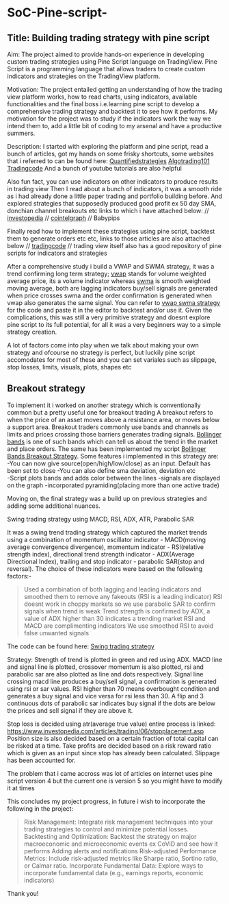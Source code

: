 # SoC-Pine-script-


Title: Building trading strategy with pine script
-

Aim: The project aimed to provide hands-on experience in developing custom trading strategies using Pine Script language on TradingView. Pine Script is a programming language that allows traders to create custom indicators and strategies on the TradingView platform. 

Motivation: The project entailed getting an understanding of how the trading view platform works, how to read charts, using indicators, available functionalities and the final boss i.e.learning pine script to develop a comprehensive trading strategy and backtest it to see how it performs. My motivation for the project was to study if the indicators work the way we intend them to, add a little bit of coding to my arsenal and have a productive summers.

Description: I started with exploring the platform and pine script, read a bunch of articles, got my hands on some frisky shortcuts, some websites that i referred to can be found here: 
[Quantifiedstrategies](https://www.quantifiedstrategies.com/trading-strategies/)
[Algotrading101](https://algotrading101.com/learn/pine-script-tradingview-guide/#:~:text=Pine%20script%20was%20designed%20to,up%20quickly%20and%20notice%20similarities.)
[Tradingcode](https://www.tradingcode.net/tradingview-pine-script-course/)
And a bunch of youtube tutorials are also helpful 

Also fun fact, you can use indicators on other indicators to produce results in trading view
Then I read about a bunch of indicators, it was a smooth ride as i had already done a little paper trading and portfolio building before. 
And explored strategies that supposedly produced good profit ex 50 day SMA, donchian channel breakouts etc links to which i have attached below:
// [investopedia](https://www.investopedia.com/top-7-technical-analysis-tools-4773275)
// [cointelgraph](https://cointelegraph.com/news/3-technical-analysis-strategies-that-help-confirm-winning-trades)
// Babypips

Finally read how to implement these strategies using pine script, backtest them to generate orders etc etc, links to those articles are also attached below 
// [tradingcode](https://www.tradingcode.net/tradingview/example-strategies/)
// trading view itself also has a good repository of pine scripts for indicators and strategies 

After a comprehensive study i build a VWAP and SWMA strategy, it was a trend confirming long term strategy; [vwap](https://navi.com/blog/volume-weighted-average-price/#:~:text=The%20VWAP%20indicator%20shows%20the,enter%20or%20exit%20the%20market.) stands for volume weighted average price, its a volume indicator whereas [swma](https://in.tradingview.com/scripts/swma/) is smooth weighted moving average, both are lagging indicators buy/sell signals are generated when price crosses swma and the order confirmation is generated when vwap also generates the same signal. You can refer to [vwap swma strategy](https://github.com/Vijanxoxo/SoC-Pine-script-/blob/main/vwap%20swma%20strategy) for the code and paste it in the editor to backtest and/or use it. 
Given the complications, this was still a very primitive strategy and doesnt explore pine script to its full potential, for all it was a very beginners way to a simple strategy creation.

A lot of factors come into play when we talk about making your own strategy and ofcourse no strategy is perfect, but luckily pine script accomodates for most of these and you can set variales such as slippage, stop losses, limits, visuals, plots, shapes etc



Breakout strategy
- 

To implement it i worked on another strategy which is conventionally common but a pretty useful one for breakout trading A breakout refers to when the price of an asset moves above a resistance area, or moves below a support area. Breakout traders commonly use bands and channels as limits and prices crossing those barriers generates trading signals. [Bollinger bands](https://www.babypips.com/learn/forex/bollinger-bands) is one of such bands which can tell us about the trend in the market and place orders. The same has been implemented my script [Bollinger Bands Breakout Strategy](bollinger_bands_breakout_strategy.txt). Some features i implemented in this strategy are: 
-You can now give source(open/high/low/close) as an input. Default has been set to close 
-You can also define sma deviation, deviation etc  
-Script plots bands and adds color between the lines
-signals are displayed on the graph 
-incorporated pyramiding(placing more than one active trade)



Moving on, the final strategy was a build up on previous strategies and adding some additional nuances. 

Swing trading strategy using MACD, RSI, ADX, ATR, Parabolic SAR

It was a swing trend trading strategy which captured the market trends using a combination of momentum oscillator indicator - MACD(moving average convergence divergence), momentum indicator - RSI(relative strength index), directional trend strength indicator - ADX(Average Directional Index), trailing and stop indicator - parabolic SAR(stop and reversal). The choice of these indicators were based on the following factors:-
>Used a combination of both lagging and leading indicators and smoothed them to remove any fakeouts (RSI is a leading indicator)
>RSI doesnt work in choppy markets so we use parabolic SAR to confirm signals when trend is weak
>Trend strength is confirmed by ADX, a value of ADX higher than 30 indicates a trending market
>RSI and MACD are complimenting indicators 
>We use smoothed RSI to avoid false unwanted signals

The code can be found here: [Swing trading strategy](initial_swing_trading_strategy.txt)

Strategy: Strength of trend is plotted in green and red using ADX. MACD line and signal line is plotted, crossover momentum is also plotted, rsi and parabolic sar are also plotted as line and dots respectively. Signal line crossing macd line produces a buy/sell signal, a confirmation is generated using rsi or sar values. RSI higher than 70 means overbought condition and generates a buy signal and vice versa for rsi less than 30. A flip and 3 continuous dots of parabolic sar indicates buy signal if the dots are below the prices and sell signal if they are above it. 

Stop loss is decided using atr(average true value) entire process is linked: https://www.investopedia.com/articles/trading/06/stopplacement.asp
Position size is also decided based on a certain fraction of total capital can be risked at a time. 
Take profits are decided based on a risk reward ratio which is given as an input since stop has already been calculated.
Slippage has been accounted for.

The problem that i came accross was lot of articles on internet uses pine script version 4 but the current one is version 5 so you might have to modify it at times


This concludes my project progress, in future i wish to incorporate the following in the project:
>Risk Management: Integrate risk management techniques into your trading strategies to control and minimize potential losses.
>Backtesting and Optimization: Backtest the strategy on major macroeconomic and microeconomic events ex CoViD and see how it performs 
>Adding alerts and notifications
>Risk-adjusted Performance Metrics: Include risk-adjusted metrics like Sharpe ratio, Sortino ratio, or Calmar ratio.
>Incorporate Fundamental Data: Explore ways to incorporate fundamental data (e.g., earnings reports, economic indicators)


Thank you!

